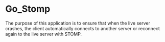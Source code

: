 # Go_Stomp

The purpose of this application is to ensure that when the live server crashes, the client automatically connects to another server or reconnect again to the live server with STOMP. 
